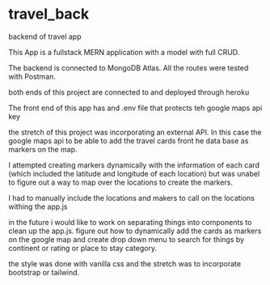 # travel_back
backend of travel app

This App is a fullstack MERN application with a model with full CRUD.

The backend is connected to MongoDB Atlas. All the routes were tested with Postman.

both ends of this project are connected to and deployed through heroku

The front end of this app has and .env file that protects teh google maps api key

the stretch of this project was incorporating an external API. In this case the google maps api to be able to add the travel cards front he data base as markers on the map.

I attempted creating markers dynamically with the information of each card (which included the latitude and longitude of each location) but was unabel to figure out a way to map over the locations to create the markers.

I had to manually include the locations and makers to call on the locations withing the app.js

in the future i would like to work on separating things into components to clean up the app.js. figure out how to dynamically add the cards as markers on the google map and create drop down menu to search for things by continent or rating or place to stay category.

the style was done with vanilla css and the stretch was to incorporate bootstrap or tailwind.


